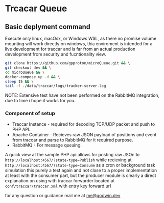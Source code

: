 # Trcacar Queue

## Basic deplyment command

Execute only linux, macOsx, or Windows WSL, as there no promise volume mounting will work directly on windows, thia enviroment is intended for a live development for traccar and is far from an actual production development from security and fucntionality view.

```bash
git clone https://github.com/gpproton/microQueue.git && \
git checkout dev && \
cd microQueue && \
docker-compose up -d && \
sleep 15 && \
tail -f ./data/traccar/logs/tracker-server.log
```

NOTE: Extensive test have not been performed on the RabbitMQ integration, due to time i hope it works for you.

### Component of setup

- Traccar Instance - required for decoding TCP/UDP packet and push to PHP API.
- Apache Container - Recieves raw JSON payload of positions and event from traccar and parse to RabbitMQ for it required purpose.
- RabbitMQ - For message queuing.

A quick view at the sample PHP api allows for posting raw JSOn to `http://localhost:4567/?state-type=Publish` while recieving at `http://localhost:4567/?state-type=Consume` as a cron or background task simulation this purely a test again and not close to a proper implementation at least with the consumer part, but the producer module is clearly a direct explanation on using with traccar forwarder located at `conf/traccar/traccar.xml` with entry key forward.url

for any question or guidance mail me at me@godwin.dev

